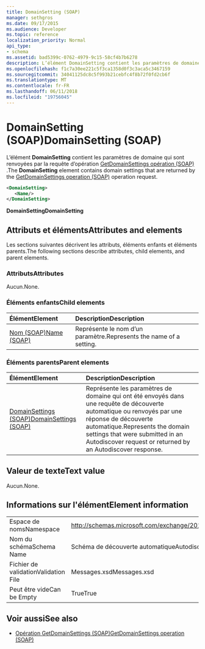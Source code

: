 ```yaml
---
title: DomainSetting (SOAP)
manager: sethgros
ms.date: 09/17/2015
ms.audience: Developer
ms.topic: reference
localization_priority: Normal
api_type:
- schema
ms.assetid: bad5399c-0762-4979-9c15-58cf4b7b6278
description: L’élément DomainSetting contient les paramètres de domaine qui sont renvoyées par la requête d’opération GetDomainSettings opération (SOAP).
ms.openlocfilehash: f1c7a30ee221c5f3ca1358d0f3c3aca5c3467159
ms.sourcegitcommit: 34041125dc8c5f993b21cebfc4f8b72f0fd2cb6f
ms.translationtype: MT
ms.contentlocale: fr-FR
ms.lasthandoff: 06/11/2018
ms.locfileid: "19756045"
---
```

# <a name="domainsetting-soap"></a><span data-ttu-id="3602c-103">DomainSetting (SOAP)</span><span class="sxs-lookup"><span data-stu-id="3602c-103">DomainSetting (SOAP)</span></span>

<span data-ttu-id="3602c-104">L’élément **DomainSetting** contient les paramètres de domaine qui sont renvoyées par la requête d’opération [GetDomainSettings opération (SOAP)](getdomainsettings-operation-soap.md) .</span><span class="sxs-lookup"><span data-stu-id="3602c-104">The **DomainSetting** element contains domain settings that are returned by the [GetDomainSettings operation (SOAP)](getdomainsettings-operation-soap.md) operation request.</span></span> 
  
```XML
<DomainSetting>
   <Name/>
</DomainSetting>
```

 <span data-ttu-id="3602c-105">**DomainSetting**</span><span class="sxs-lookup"><span data-stu-id="3602c-105">**DomainSetting**</span></span>
## <a name="attributes-and-elements"></a><span data-ttu-id="3602c-106">Attributs et éléments</span><span class="sxs-lookup"><span data-stu-id="3602c-106">Attributes and elements</span></span>

<span data-ttu-id="3602c-107">Les sections suivantes décrivent les attributs, éléments enfants et éléments parents.</span><span class="sxs-lookup"><span data-stu-id="3602c-107">The following sections describe attributes, child elements, and parent elements.</span></span>
  
### <a name="attributes"></a><span data-ttu-id="3602c-108">Attributs</span><span class="sxs-lookup"><span data-stu-id="3602c-108">Attributes</span></span>

<span data-ttu-id="3602c-109">Aucun.</span><span class="sxs-lookup"><span data-stu-id="3602c-109">None.</span></span>
  
### <a name="child-elements"></a><span data-ttu-id="3602c-110">Éléments enfants</span><span class="sxs-lookup"><span data-stu-id="3602c-110">Child elements</span></span>

|<span data-ttu-id="3602c-111">**Élément**</span><span class="sxs-lookup"><span data-stu-id="3602c-111">**Element**</span></span>|<span data-ttu-id="3602c-112">**Description**</span><span class="sxs-lookup"><span data-stu-id="3602c-112">**Description**</span></span>|
|:-----|:-----|
|[<span data-ttu-id="3602c-113">Nom (SOAP)</span><span class="sxs-lookup"><span data-stu-id="3602c-113">Name (SOAP)</span></span>](name-soap.md) <br/> |<span data-ttu-id="3602c-114">Représente le nom d’un paramètre.</span><span class="sxs-lookup"><span data-stu-id="3602c-114">Represents the name of a setting.</span></span>  <br/> |
   
### <a name="parent-elements"></a><span data-ttu-id="3602c-115">Éléments parents</span><span class="sxs-lookup"><span data-stu-id="3602c-115">Parent elements</span></span>

|<span data-ttu-id="3602c-116">**Élément**</span><span class="sxs-lookup"><span data-stu-id="3602c-116">**Element**</span></span>|<span data-ttu-id="3602c-117">**Description**</span><span class="sxs-lookup"><span data-stu-id="3602c-117">**Description**</span></span>|
|:-----|:-----|
|[<span data-ttu-id="3602c-118">DomainSettings (SOAP)</span><span class="sxs-lookup"><span data-stu-id="3602c-118">DomainSettings (SOAP)</span></span>](domainsettings-soap.md) <br/> |<span data-ttu-id="3602c-119">Représente les paramètres de domaine qui ont été envoyés dans une requête de découverte automatique ou renvoyés par une réponse de découverte automatique.</span><span class="sxs-lookup"><span data-stu-id="3602c-119">Represents the domain settings that were submitted in an Autodiscover request or returned by an Autodiscover response.</span></span>  <br/> |
   
## <a name="text-value"></a><span data-ttu-id="3602c-120">Valeur de texte</span><span class="sxs-lookup"><span data-stu-id="3602c-120">Text value</span></span>

<span data-ttu-id="3602c-121">Aucun.</span><span class="sxs-lookup"><span data-stu-id="3602c-121">None.</span></span>
  
## <a name="element-information"></a><span data-ttu-id="3602c-122">Informations sur l'élément</span><span class="sxs-lookup"><span data-stu-id="3602c-122">Element information</span></span>

|||
|:-----|:-----|
|<span data-ttu-id="3602c-123">Espace de noms</span><span class="sxs-lookup"><span data-stu-id="3602c-123">Namespace</span></span>  <br/> |http://schemas.microsoft.com/exchange/2010/Autodiscover  <br/> |
|<span data-ttu-id="3602c-124">Nom du schéma</span><span class="sxs-lookup"><span data-stu-id="3602c-124">Schema Name</span></span>  <br/> |<span data-ttu-id="3602c-125">Schéma de découverte automatique</span><span class="sxs-lookup"><span data-stu-id="3602c-125">Autodiscover schema</span></span>  <br/> |
|<span data-ttu-id="3602c-126">Fichier de validation</span><span class="sxs-lookup"><span data-stu-id="3602c-126">Validation File</span></span>  <br/> |<span data-ttu-id="3602c-127">Messages.xsd</span><span class="sxs-lookup"><span data-stu-id="3602c-127">Messages.xsd</span></span>  <br/> |
|<span data-ttu-id="3602c-128">Peut être vide</span><span class="sxs-lookup"><span data-stu-id="3602c-128">Can be Empty</span></span>  <br/> |<span data-ttu-id="3602c-129">True</span><span class="sxs-lookup"><span data-stu-id="3602c-129">True</span></span>  <br/> |
   
## <a name="see-also"></a><span data-ttu-id="3602c-130">Voir aussi</span><span class="sxs-lookup"><span data-stu-id="3602c-130">See also</span></span>

- [<span data-ttu-id="3602c-131">Opération GetDomainSettings (SOAP)</span><span class="sxs-lookup"><span data-stu-id="3602c-131">GetDomainSettings operation (SOAP)</span></span>](getdomainsettings-operation-soap.md)

